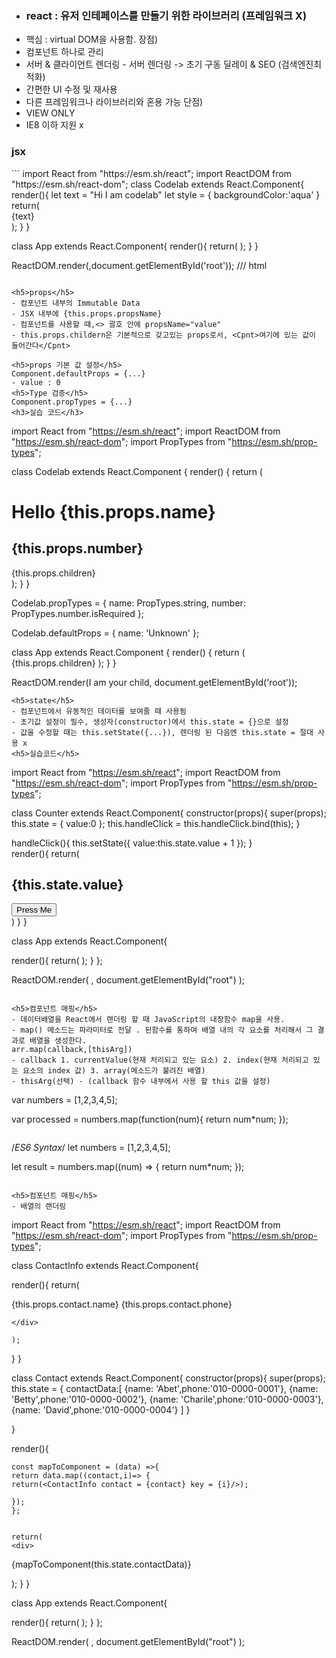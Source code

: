 - <h3>react : 유저 인테페이스를 만들기 위한 라이브러리 (프레임워크 X)</h3>
- 핵심 : virtual DOM을 사용함.
장점)
- 컴포넌트 하나로 관리
- 서버 & 클라이언트 렌더링 - 서버 렌더링 -> 초기 구동 딜레이 & SEO (검색엔진최적화)
- 간편한 UI 수정 및 재사용
- 다른 프레임워크나 라이브러리와 혼용 가능
단점)
- VIEW ONLY
- IE8 이하 지원 x
<h3>jsx</h3>
```
import React from "https://esm.sh/react";
import ReactDOM from "https://esm.sh/react-dom";
 class Codelab extends React.Component{
 render(){  
   let text = "Hi I am codelab"
   let style = {
   backgroundColor:'aqua'
   }
   return(
   <div style = {style}>{text}</div>
   );
 }
 }

class App extends React.Component{
  render(){
    return(
     <Codelab/>
    );
  }
} 

ReactDOM.render(<App/>,document.getElementById('root'));
/// html <div id = "root"></div>
```

<h5>props</h5>
- 컴포넌트 내부의 Immutable Data
- JSX 내부에 {this.props.propsName}
- 컴포넌트를 사용할 때,<> 괄호 안에 propsName="value"
- this.props.childern은 기본적으로 갖고있는 props로서, <Cpnt>여기에 있는 값이 들어간다</Cpnt>

<h5>props 기본 값 설정</h5>
Component.defaultProps = {...}
- value : 0
<h5>Type 검증</h5>
Component.propTypes = {...}
<h3>실습 코드</h3>
```
import React from "https://esm.sh/react";
import ReactDOM from "https://esm.sh/react-dom";
import PropTypes from "https://esm.sh/prop-types";

class Codelab extends React.Component {
  render() {
    return (
      <div>
        <h1>Hello {this.props.name}</h1>
        <h2>{this.props.number}</h2>
        <div>{this.props.children}</div>
      </div>
    );
  }
}

Codelab.propTypes = {
  name: PropTypes.string,
  number: PropTypes.number.isRequired
};

Codelab.defaultProps = {
  name: 'Unknown'
};

class App extends React.Component {
  render() {
    return (
      <Codelab name={this.props.name} number={this.props.number}>
        {this.props.children}
      </Codelab>
    );
  }
}

ReactDOM.render(<App number={5}>I am your child</App>, document.getElementById('root'));

```
<h5>state</h5>
- 컴포넌트에서 유동적인 데이터를 보여줄 때 사용됨
- 초기값 설정이 필수, 생성자(constructor)에서 this.state = {}으로 설정
- 값을 수정할 때는 this.setState({...}), 렌더링 된 다음엔 this.state = 절대 사용 x
<h5>실습코드</h5>
```
import React from "https://esm.sh/react";
import ReactDOM from "https://esm.sh/react-dom";
import PropTypes from "https://esm.sh/prop-types";

class Counter extends React.Component{
  constructor(props){
    super(props);
    this.state = {
      value:0
    };
  this.handleClick = this.handleClick.bind(this);
  }
  
  handleClick(){
    this.setState({
      value:this.state.value + 1
    });
  }  
  render(){
    return(
    <div>
        <h2>{this.state.value}</h2>
        <button onClick = {this.handleClick}>Press Me</button>
          </div>
    )
  }
}


class App extends React.Component{
  
  render(){
    return(
    <Counter/>
    );
  }
};

ReactDOM.render(
<App></App>,
  document.getElementById("root")
); 
```

<h5>컴포넌트 매핑</h5>
- 데이터배열을 React에서 랜더링 할 때 JavaScript의 내장함수 map을 사용.
- map() 메소드는 파라미터로 전달 . 된함수를 통하여 배열 내의 각 요소를 처리해서 그 결과로 배열을 생성한다.
arr.map(callback,[thisArg])
- callback 1. currentValue(현재 처리되고 있는 요소) 2. index(현재 처리되고 있는 요소의 index 값) 3. array(메소드가 불려진 배열)
- thisArg(선택) - (callback 함수 내부에서 사용 할 this 값을 설정)
```
var numbers = [1,2,3,4,5];

var processed = numbers.map(function(num){
    return num*num;
});
```
```
/*ES6 Syntax*/
let numbers = [1,2,3,4,5];

let result = numbers.map((num) => {
    return num*num;
});

```

<h5>컴포넌트 매핑</h5>
- 배열의 랜더링
```
import React from "https://esm.sh/react";
import ReactDOM from "https://esm.sh/react-dom";
import PropTypes from "https://esm.sh/prop-types";

class ContactInfo extends React.Component{
  
  render(){
    return(
    <div>{this.props.contact.name}
        {this.props.contact.phone}
      
    </div>
    
    );
  }
}

class Contact extends React.Component{
  constructor(props){
    super(props);
    this.state = {
      contactData:[
        {name: 'Abet',phone:'010-0000-0001'},
        {name: 'Betty',phone:'010-0000-0002'},
        {name: 'Charile',phone:'010-0000-0003'},
        {name: 'David',phone:'010-0000-0004'}
      ]
    }
    
  }
  
  
  render(){
    
    const mapToComponent = (data) =>{
    return data.map((contact,i)=> {
    return(<ContactInfo contact = {contact} key = {i}/>);
    
    });
    };
    
    
    return(
    <div>
 {mapToComponent(this.state.contactData)}
    </div>
    );
  }
}


class App extends React.Component{
  
  render(){
    return(
    <Contact/>
    );
  }
};

ReactDOM.render(
<App></App>,
  document.getElementById("root")
); 
```
